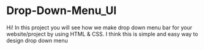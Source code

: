 # Drop-Down-Menu_UI
Hi! In this project you will see how we make drop down menu bar for your website/project by using HTML &amp; CSS. I think this is simple and easy way to design drop down menu 
